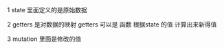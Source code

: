 1   state  里面定义的是原始数据

2  getters  是对数据的映射    getters  可以是  函数   根据state 的值  计算出来新得值 



3  mutation  里面是修改的值